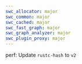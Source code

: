 ```yaml
---
swc_allocator: major
swc_common: major
swc_cached: major
swc_fast_graph: major
swc_graph_analyzer: major
swc_plugin_proxy: major
---
```


perf: Update `rustc-hash` to `v2`
